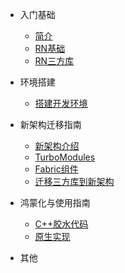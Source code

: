 <!-- _sidebar.md -->
- 入门基础

    - [简介](zh-cn/README.md)
    - [RN基础](zh-cn/base.md)
    - [RN三方库](zh-cn/third-party.md)

- 环境搭建
    - [搭建开发环境](zh-cn/environment.md)

- 新架构迁移指南
    - [新架构介绍](zh-cn/new-architecture.md)
    - [TurboModules](zh-cn/turbomodule.md)
    - [Fabric组件](zh-cn/fabric.md)
    - [迁移三方库到新架构](zh-cn/migration.md)
- 鸿蒙化与使用指南
    - [C++胶水代码]()
    - [原生实现]()
- 其他

